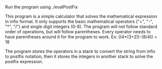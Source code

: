 Run the program using ./evalPostFix

This program is a simple calculator that solves the mathematical expression in infix format. It only supports the basic mathematical operators ("+", "-", "\*", "/")
and single digit integers (0-9). The program will not follow standard order of operations, but will follow parentheses.
Every operator needs to have parentheses around it for the program to work. Ex: ((4*(3+2))-(8/4)) = 18

The program stores the operators in a stack to convert the string from infix to postfix notation, then it stores the integers in another stack to solve the postfix expression.
